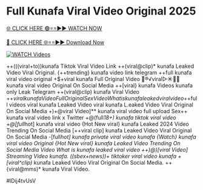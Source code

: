 # Full Kunafa Viral Video Original 2025


[🌐 CLICK HERE 🟢==►► WATCH NOW](https://gitload.pages.dev/)

[🔴 CLICK HERE 🌐==►► Download Now](https://gitload.pages.dev/)

[![WATCH Videos](https://i.imgur.com/dJHk4Zq.gif)](https://gitload.pages.dev/)





























++(((viral+to))kunafa Tiktok Viral Video Link
++(viral@clip)* kunafa Leaked Video Viral Original. {++trending} kunafa video link telegram ++full kunafa viral video original
+$+viral kunafa Full Original Video
👙®️√viral▷☀️👄💥 kunafa viral video Original On Social Media ++[viral} kunafa Videos kunafa only Leak Telegram  ++(viral@clip) kunafa Viral Video +$+viral kunafa Video Full Original Sex Video What is kunafa leaked viral video +%+viral kunafa Tiktok Video Full Original Sex +$+full videos viral kunafa Leaked Video viral kunafa L.eaked Video Viral Original On Social Media +)+@viral Video]** kunafa viral video full upload Sex++ kunafa viral video link x Twitter +@(full*18+) kunafa tiktok viral video
+@[full*hot] kunafa viral video
{Hot New viral} kunafa Leaked 2024 Video Trending On Social Media
[++viral clip] kunafa Leaked Video Viral Original On Social Media -[full*hot] kunafa private viral video kunafa
{Watch} kunafa viral video Original
{Hot New viral} kunafa Leaked Video Trending On Social Media Video What is kunafa leaked viral video
++)@)[viral Video] Streaming Video kunafa. ((sbex+news))+ tiktoker viral video kunafa
+[viral^clip)* kunafa Leaked Video Viral Original On Social Media.
++{viral@mms)* kunafa Viral Video.


#lDij4tvUsV

